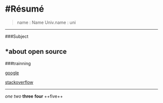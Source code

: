 #Résumé
=============
>name : Name
>Univ.name : uni
------------
###Subject

*about open source
------------
###trainning

[google][link_google]

[stackoverflow][link_stack]

[link_google]:https://www.google.com
[link_stack]:https://www.stackoverflow.com
-------------
*one*
_two_
**three**
__four__
++five++

